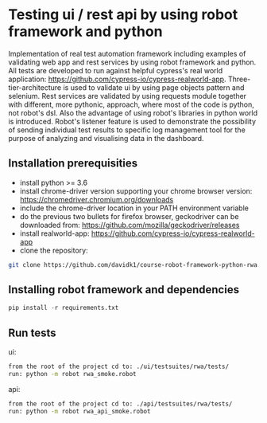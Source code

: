 # Testing ui / rest api by using robot framework and python
Implementation of real test automation framework including examples of validating web app and rest services by using robot framework and python. All tests are developed to run against helpful cypress's real world application: https://github.com/cypress-io/cypress-realworld-app. Three-tier-architecture is used to validate ui by using page objects pattern and selenium. Rest services are validated by using requests module together with different, more pythonic, approach, where most of the code is python, not robot's dsl. Also the advantage of using robot's libraries in python world is introduced. Robot's listener feature is used to demonstrate the possibility of sending individual test results to specific log management tool for the purpose of analyzing and visualising data in the dashboard.

## Installation prerequisities
- install python >= 3.6
- install chrome-driver version supporting your chrome browser version: https://chromedriver.chromium.org/downloads
- include the chrome-driver location in your PATH environment variable
- do the previous two bullets for firefox browser, geckodriver can be downloaded from: https://github.com/mozilla/geckodriver/releases
- install realworld-app: https://github.com/cypress-io/cypress-realworld-app
- clone the repository: 
```bash
git clone https://github.com/davidk1/course-robot-framework-python-rwa.git
```

## Installing robot framework and dependencies
```python
pip install -r requirements.txt 
```

## Run tests
ui: 
```bash
from the root of the project cd to: ./ui/testsuites/rwa/tests/
run: python -m robot rwa_smoke.robot
```

api:
```bash
from the root of the project cd to: ./api/testsuites/rwa/tests/
run: python -m robot rwa_api_smoke.robot
```
